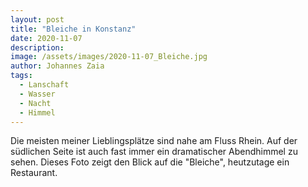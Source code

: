 ```yaml
---
layout: post
title: "Bleiche in Konstanz"
date: 2020-11-07
description: 
image: /assets/images/2020-11-07_Bleiche.jpg
author: Johannes Zaia
tags: 
  - Lanschaft
  - Wasser
  - Nacht
  - Himmel
---
```

Die meisten meiner Lieblingsplätze sind nahe am Fluss Rhein. Auf der südlichen Seite ist auch fast immer ein dramatischer Abendhimmel zu sehen. Dieses Foto zeigt den Blick auf die "Bleiche", heutzutage ein Restaurant.     
